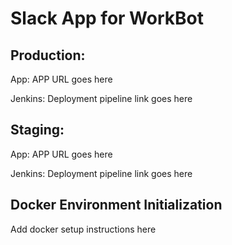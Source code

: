 # Slack App for WorkBot

## Production: 
App: APP URL goes here

Jenkins: Deployment pipeline link goes here

## Staging:
App: APP URL goes here

Jenkins: Deployment pipeline link goes here

## Docker Environment Initialization

Add docker setup instructions here
